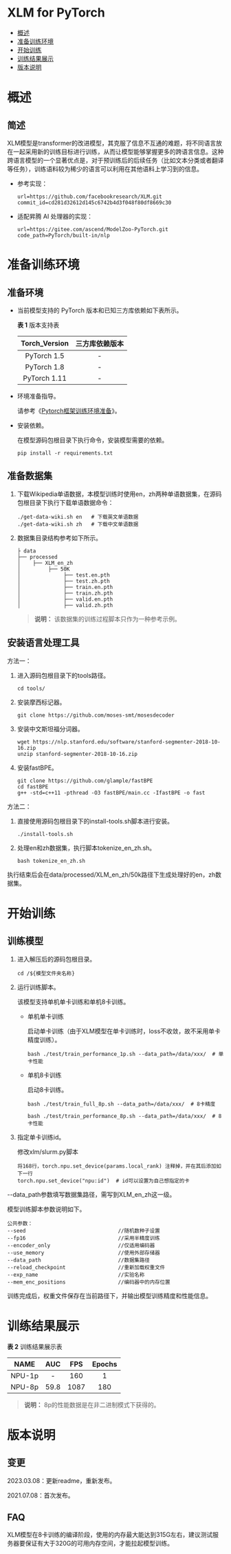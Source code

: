 # XLM for PyTorch

-   [概述](#概述)
-   [准备训练环境](#准备训练环境)
-   [开始训练](#开始训练)
-   [训练结果展示](#训练结果展示)
-   [版本说明](#版本说明)

# 概述

## 简述

XLM模型是transformer的改进模型，其克服了信息不互通的难题，将不同语言放在一起采用新的训练目标进行训练，从而让模型能够掌握更多的跨语言信息。这种跨语言模型的一个显著优点是，对于预训练后的后续任务（比如文本分类或者翻译等任务），训练语料较为稀少的语言可以利用在其他语料上学习到的信息。

- 参考实现：

  ```
  url=https://github.com/facebookresearch/XLM.git
  commit_id=cd281d32612d145c6742b4d3f048f80df8669c30
  ```

- 适配昇腾 AI 处理器的实现：

  ```
  url=https://gitee.com/ascend/ModelZoo-PyTorch.git
  code_path=PyTorch/built-in/nlp
  ```


# 准备训练环境

## 准备环境

- 当前模型支持的 PyTorch 版本和已知三方库依赖如下表所示。

  **表 1**  版本支持表

  | Torch_Version      | 三方库依赖版本                                 |
  | :--------: | :----------------------------------------------------------: |
  | PyTorch 1.5 | - |
  | PyTorch 1.8 | - |
  | PyTorch 1.11   | - |
  
- 环境准备指导。

  请参考《[Pytorch框架训练环境准备](https://www.hiascend.com/document/detail/zh/ModelZoo/pytorchframework/ptes)》。
  
- 安装依赖。

  在模型源码包根目录下执行命令，安装模型需要的依赖。
  ```
  pip install -r requirements.txt
  ```


## 准备数据集

1. 下载Wikipedia单语数据，本模型训练时使用en，zh两种单语数据集，在源码包根目录下执行下载单语数据命令：
   ```
   ./get-data-wiki.sh en   # 下载英文单语数据
   ./get-data-wiki.sh zh   # 下载中文单语数据
   ```

2. 数据集目录结构参考如下所示。
   ```
   ├ data
   ├── processed
   │    ├── XLM_en_zh    
   │         ├── 50K
   │              ├── test.en.pth
   │              ├── test.zh.pth
   │              ├── train.en.pth
   │              ├── train.zh.pth
   │              ├── valid.en.pth
   │              ├── valid.zh.pth
   ```
   > **说明：** 
   >该数据集的训练过程脚本只作为一种参考示例。


## 安装语言处理工具
方法一：
1. 进入源码包根目录下的tools路径。
   ```
   cd tools/
   ```
2. 安装摩西标记器。
   ```
   git clone https://github.com/moses-smt/mosesdecoder
   ```
3. 安装中文斯坦福分词器。
   ```
   wget https://nlp.stanford.edu/software/stanford-segmenter-2018-10-16.zip
   unzip stanford-segmenter-2018-10-16.zip
   ```
4. 安装fastBPE。
   ```
   git clone https://github.com/glample/fastBPE
   cd fastBPE
   g++ -std=c++11 -pthread -O3 fastBPE/main.cc -IfastBPE -o fast
   ```

方法二：
1. 直接使用源码包根目录下的install-tools.sh脚本进行安装。

   ```
   ./install-tools.sh
   ```

2. 处理en和zh数据集，执行脚本tokenize_en_zh.sh。

   ```
   bash tokenize_en_zh.sh
   ```
执行结束后会在data/processed/XLM_en_zh/50k路径下生成处理好的en，zh数据集。

# 开始训练

## 训练模型

1. 进入解压后的源码包根目录。

   ```
   cd /${模型文件夹名称} 
   ```

2. 运行训练脚本。

   该模型支持单机单卡训练和单机8卡训练。

   - 单机单卡训练

     启动单卡训练（由于XLM模型在单卡训练时，loss不收敛，故不采用单卡精度训练）。

     ```
     bash ./test/train_performance_1p.sh --data_path=/data/xxx/  # 单卡性能
     ```
     
   - 单机8卡训练
   
     启动8卡训练。
   
     ```
     bash ./test/train_full_8p.sh --data_path=/data/xxx/  # 8卡精度
     
     bash ./test/train_performance_8p.sh --data_path=/data/xxx/  # 8卡性能
     ```
   
3. 指定单卡训练id。

   修改xlm/slurm.py脚本
   ```
   将168行，torch.npu.set_device(params.local_rank) 注释掉，并在其后添加如下一行
   torch.npu.set_device("npu:id")  # id可以设置为自己想指定的卡
   ```

--data_path参数填写数据集路径，需写到XLM_en_zh这一级。

模型训练脚本参数说明如下。

   ```
公共参数：
--seed                              //随机数种子设置
--fp16                              //采用半精度训练
--encoder_only                      //仅适用编码器
--use_memory                        //使用外部存储器
--data_path                         //数据集路径
--reload_checkpoint                 //重新加载权重文件
--exp_name                          //实验名称
--mem_enc_positions                 //编码器中的内存位置
   ```

训练完成后，权重文件保存在当前路径下，并输出模型训练精度和性能信息。

# 训练结果展示

**表 2**  训练结果展示表

| NAME | AUC | FPS       | Epochs   |
| :------: | :------:  | :------: | :------: |
| NPU-1p | - | 160 | 1     |
| NPU-8p | 59.8 | 1087 | 180 |

   > **说明：** 
   > 8p的性能数据是在非二进制模式下获得的。

# 版本说明

## 变更

2023.03.08：更新readme，重新发布。

2021.07.08：首次发布。

## FAQ

XLM模型在8卡训练的编译阶段，使用的内存最大能达到315G左右，建议测试服务器要保证有大于320G的可用内存空间，才能拉起模型训练。